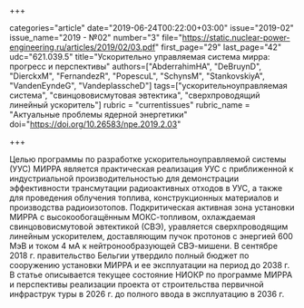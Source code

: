 +++

categories="article"
date="2019-06-24T00:22:00+03:00"
issue="2019-02"
issue_name="2019 - №02"
number="3"
file="https://static.nuclear-power-engineering.ru/articles/2019/02/03.pdf"
first_page="29"
last_page="42"
udc="621.039.5"
title="Ускорительно управляемая система мирра: прогресс и перспективы"
authors=["AbderrahimHA", "DeBruynD", "DierckxM", "FernandezR", "PopescuL", "SchynsM", "StankovskiyA", "VandenEyndeG", "VandeplasscheD"]
tags=["ускорительноуправляемая система", "свинцововисмутовая эвтектика", "сверхпроводящий линейный ускоритель"]
rubric = "currentissues"
rubric_name = "Актуальные проблемы ядерной энергетики"
doi="https://doi.org/10.26583/npe.2019.2.03"

+++

Целью программы по разработке ускорительноуправляемой системы (УУС) МИРРА является практическая реализация УУС с приближенной к индустриальной производительностью для демонстрации эффективности трансмутации радиоактивных отходов в УУС, а также для проведения облучения топлива, конструкционных материалов и производства радиоизотопов. Подкритическая активная зона установки МИРРА с высокообогащённым МОКС-топливом, охлаждаемая свинцововисмутовой эвтектикой (СВЭ), уравляется сверхпроводящим линейным ускорителем, доставляющим пучок протонов с энергией 600 МэВ и током 4 мА к нейтронообразующей СВЭ-мишени. В сентябре 2018 г. правительство Бельгии утвердило полный бюджет по сооружению установки МИРРА и ее эксплуатации на период до 2038 г. В статье описывается текущее состояние НИОКР по программе МИРРА и перспективы реализации проекта от строительства первичной инфраструк туры в 2026 г. до полного ввода в эксплуатацию в 2036 г.
